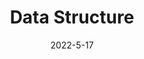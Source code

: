---
title:  "Data Structure"
excerpt: ""

categories: development
tags:
  - [data-structure]

toc: true
toc_sticky: true
 
date: 2022-5-17
last_modified_at: 2022-5-17
---